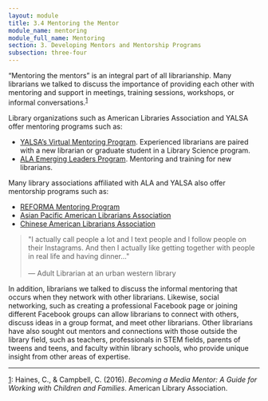 ```yaml
---
layout: module
title: 3.4 Mentoring the Mentor
module_name: mentoring
module_full_name: Mentoring
section: 3. Developing Mentors and Mentorship Programs
subsection: three-four
---
```


“Mentoring the mentors” is an integral part of all librarianship. Many librarians we talked to discuss the importance of providing each other with mentoring and support in meetings, training sessions, workshops, or informal conversations.<sup><a name="1" href="#fn1">1</a></sup>

Library organizations such as American Libraries Association and YALSA offer mentoring programs such as: 

- [YALSA’s Virtual Mentoring Program](http://www.ala.org/yalsa/profdev/mentoring). Experienced librarians are paired with a new librarian or graduate student in a Library Science program. 
- [ALA Emerging Leaders Program](http://www.ala.org/educationcareers/leadership/emergingleaders). Mentoring and training for new librarians.  


Many library associations affiliated with ALA and YALSA also offer mentorship programs such as: 

- [REFORMA Mentoring Program](https://www.reforma.org/content.asp?contentid=34)
- [Asian Pacific American Librarians Association](http://www.apalaweb.org/about/committees/standing-committees/mentoring-committee/mentoring-program/) 
- [Chinese American Librarians Association](https://www.cala-web.org/node/1680)

<!-- INTS_059 -->
> "I actually call people a lot and I text people and I follow people on their Instagrams. And then I actually like getting together with people in real life and having dinner..." <br/><br/>— Adult Librarian at an urban western library

In addition, librarians we talked to discuss the informal mentoring that occurs when they network with other librarians. Likewise, social networking, such as creating a professional Facebook page or joining different Facebook groups can allow librarians to connect with others, discuss ideas in a group format, and meet other librarians. Other librarians have also sought out mentors and connections with those outside the library field, such as teachers, professionals in STEM fields, parents of tweens and teens, and faculty within library schools, who provide unique insight from other areas of expertise.

<hr/>

<a name="fn1" href="#1">1</a>: Haines, C., & Campbell, C. (2016). _Becoming a Media Mentor: A Guide for Working with Children and Families_. American Library Association. 
 
